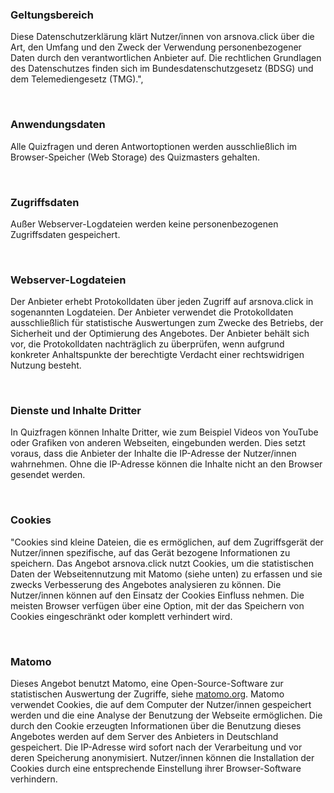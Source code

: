 ### Geltungsbereich
Diese Datenschutzerklärung klärt Nutzer/innen von arsnova.click über die Art, den Umfang und den Zweck der Verwendung personenbezogener Daten durch den verantwortlichen Anbieter auf. Die rechtlichen Grundlagen des Datenschutzes finden sich im Bundesdatenschutzgesetz (BDSG) und dem Telemediengesetz (TMG).",

<br/>

### Anwendungsdaten
Alle Quizfragen und deren Antwortoptionen werden ausschließlich im Browser-Speicher (Web Storage) des Quizmasters gehalten.

<br/>

### Zugriffsdaten
Außer Webserver-Logdateien werden keine personenbezogenen Zugriffsdaten gespeichert.

<br/>

### Webserver-Logdateien
Der Anbieter erhebt Protokolldaten über jeden Zugriff auf arsnova.click in sogenannten Logdateien. Der Anbieter verwendet die Protokolldaten ausschließlich für statistische Auswertungen zum Zwecke des Betriebs, der Sicherheit und der Optimierung des Angebotes. Der Anbieter behält sich vor, die Protokolldaten nachträglich zu überprüfen, wenn aufgrund konkreter Anhaltspunkte der berechtigte Verdacht einer rechtswidrigen Nutzung besteht.

<br/>

### Dienste und Inhalte Dritter
In Quizfragen können Inhalte Dritter, wie zum Beispiel Videos von YouTube oder Grafiken von anderen Webseiten, eingebunden werden. Dies setzt voraus, dass die Anbieter der Inhalte die IP-Adresse der Nutzer/innen wahrnehmen. Ohne die IP-Adresse können die Inhalte nicht an den Browser gesendet werden.

<br/>

### Cookies
"Cookies sind kleine Dateien, die es ermöglichen, auf dem Zugriffsgerät der Nutzer/innen spezifische, auf das Gerät bezogene Informationen zu speichern. Das Angebot arsnova.click nutzt Cookies, um die statistischen Daten der Webseitennutzung mit Matomo (siehe unten) zu erfassen und sie zwecks Verbesserung des Angebotes analysieren zu können. Die Nutzer/innen können auf den Einsatz der Cookies Einfluss nehmen. Die meisten Browser verfügen über eine Option, mit der das Speichern von Cookies eingeschränkt oder komplett verhindert wird.

<br/>

### Matomo
Dieses Angebot benutzt Matomo, eine Open-Source-Software zur statistischen Auswertung der Zugriffe, siehe <a href='http://matomo.org/' target='_blank'>matomo.org</a>. Matomo verwendet Cookies, die auf dem Computer der Nutzer/innen gespeichert werden und die eine Analyse der Benutzung der Webseite ermöglichen. Die durch den Cookie erzeugten Informationen über die Benutzung dieses Angebotes werden auf dem Server des Anbieters in Deutschland gespeichert. Die IP-Adresse wird sofort nach der Verarbeitung und vor deren Speicherung anonymisiert. Nutzer/innen können die Installation der Cookies durch eine entsprechende Einstellung ihrer Browser-Software verhindern.
